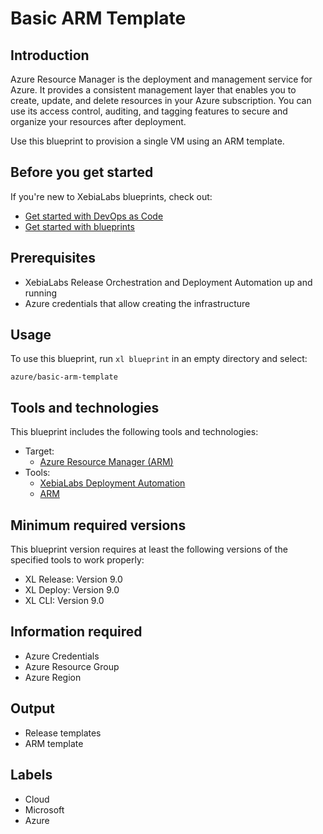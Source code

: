 # Basic ARM Template

## Introduction

Azure Resource Manager is the deployment and management service for Azure. It provides a consistent management layer that enables you to create, update, and delete resources in your Azure subscription. You can use its access control, auditing, and tagging features to secure and organize your resources after deployment.

Use this blueprint to provision a single VM using an ARM template.

## Before you get started

If you're new to XebiaLabs blueprints, check out:

* [Get started with DevOps as Code](https://docs.xebialabs.com/xl-release/concept/get-started-with-devops-as-code.html)
* [Get started with blueprints](https://docs.xebialabs.com/xl-release/concept/get-started-with-blueprints.html)

## Prerequisites

* XebiaLabs Release Orchestration and Deployment Automation up and running
* Azure credentials that allow creating the infrastructure

## Usage

To use this blueprint, run `xl blueprint` in an empty directory and select:

```plain
azure/basic-arm-template
```

## Tools and technologies

This blueprint includes the following tools and technologies:

* Target:
  * [Azure Resource Manager (ARM)](https://docs.microsoft.com/en-us/azure/azure-resource-manager/resource-group-overview)
* Tools:
  * [XebiaLabs Deployment Automation](https://xebialabs.com/products/xl-deploy/)
  * [ARM](https://docs.microsoft.com/en-us/azure/azure-resource-manager/resource-group-authoring-templates)

## Minimum required versions

This blueprint version requires at least the following versions of the specified tools to work properly:

* XL Release: Version 9.0
* XL Deploy: Version 9.0
* XL CLI: Version 9.0

## Information required

* Azure Credentials
* Azure Resource Group
* Azure Region

## Output

* Release templates
* ARM template

## Labels

* Cloud
* Microsoft
* Azure

